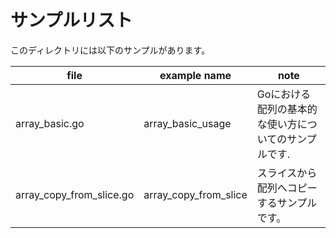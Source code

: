 # サンプルリスト

このディレクトリには以下のサンプルがあります。

|file|example name|note|
|----|------------|----|
|array\_basic.go|array\_basic\_usage|Goにおける配列の基本的な使い方についてのサンプルです.|
|array\_copy\_from\_slice.go|array\_copy\_from\_slice|スライスから配列へコピーするサンプルです。|

